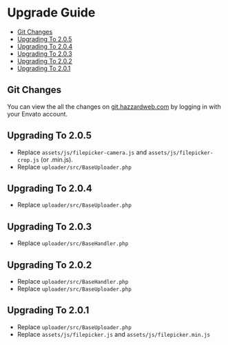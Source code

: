 # Upgrade Guide

- [Git Changes](#git-changes)
- [Upgrading To 2.0.5](#upgrading-to-205)
- [Upgrading To 2.0.4](#upgrading-to-204)
- [Upgrading To 2.0.3](#upgrading-to-203)
- [Upgrading To 2.0.2](#upgrading-to-202)
- [Upgrading To 2.0.1](#upgrading-to-201)

## Git Changes

You can view the all the changes on [git.hazzardweb.com](http://git.hazzardweb.com) by logging in with your Envato account.

## Upgrading To 2.0.5

- Replace `assets/js/filepicker-camera.js` and `assets/js/filepicker-crop.js` (or .min.js).
- Replace `uploader/src/BaseUploader.php`

## Upgrading To 2.0.4

- Replace `uploader/src/BaseUploader.php`

## Upgrading To 2.0.3

- Replace `uploader/src/BaseHandler.php`

## Upgrading To 2.0.2

- Replace `uploader/src/BaseHandler.php`
- Replace `uploader/src/BaseUploader.php`

## Upgrading To 2.0.1

- Replace `uploader/src/BaseUploader.php`
- Replace `assets/js/filepicker.js` and `assets/js/filepicker.min.js`
